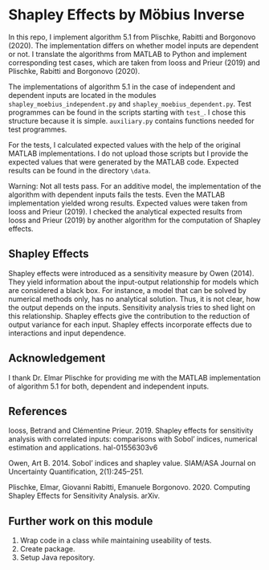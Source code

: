 # Shapley Effects by Möbius Inverse

In this repo, I implement algorithm 5.1 from Plischke, Rabitti and Borgonovo (2020). The
implementation differs on whether model inputs are dependent or not. I translate the
algorithms from MATLAB to Python and implement corresponding test cases, which are taken
from Iooss and Prieur (2019) and Plischke, Rabitti and Borgonovo (2020).

The implementations of algorithm 5.1 in the case of independent and dependent inputs are located in the modules
`shapley_moebius_independent.py` and `shapley_moebius_dependent.py`. Test programmes can be found in the scripts starting with
`test_`. I chose this structure because it is simple. `auxiliary.py` contains functions needed for test programmes.

For the tests, I calculated expected values with the help of the original MATLAB implementations. I do not upload
those scripts but I provide the expected values that were generated by the MATLAB code. Expected results can be found in
the directory `\data`.

Warning: Not all tests pass. For an additive model, the implementation of the algorithm with dependent inputs fails the tests.
Even the MATLAB implementation yielded wrong results. Expected values were taken from Iooss and Prieur (2019). I checked the
analytical expected results from Iooss and Prieur (2019) by another algorithm for the computation of Shapley effects.

## Shapley Effects

Shapley effects were introduced as a sensitivity measure by Owen (2014). They yield information
about the input-output relationship for models which are considered a black box. For instance,
a model that can be solved by numerical methods only, has no analytical solution. Thus,
it is not clear, how the output depends on the inputs. Sensitivity analysis tries to shed
light on this relationship. Shapley effects give the contribution to the reduction of
output variance for each input. Shapley effects incorporate effects due to interactions
and input dependence.

## Acknowledgement

I thank Dr. Elmar Plischke for providing me with the MATLAB implementation of algorithm 5.1 for both,
dependent and independent inputs.

## References

Iooss, Betrand and Clémentine Prieur. 2019. Shapley effects for sensitivity analysis with correlated inputs: comparisons with Sobol’ indices, numerical estimation and applications. hal-01556303v6

Owen, Art B. 2014. Sobol’ indices and shapley value. SIAM/ASA Journal on Uncertainty Quantification, 2(1):245–251.

Plischke, Elmar, Giovanni Rabitti, Emanuele Borgonovo. 2020. Computing Shapley Effects for Sensitivity Analysis. arXiv.

## Further work on this module

1. Wrap code in a class while maintaining useability of tests.
2. Create package.
3. Setup Java repository.